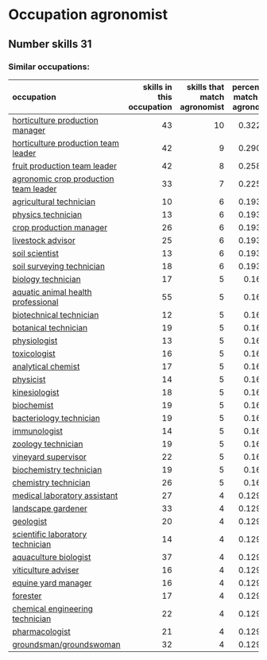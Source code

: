 # Occupation agronomist
## Number skills 31
### Similar occupations:
| occupation                                                                        |   skills in this occupation |   skills that match agronomist |   percentage match with agronomist |   skills not in agronomist |
|:----------------------------------------------------------------------------------|----------------------------:|-------------------------------:|-----------------------------------:|---------------------------:|
| [horticulture production manager](horticulture_production_manager.md)             |                          43 |                             10 |                           0.322581 |                         33 |
| [horticulture production team leader](horticulture_production_team_leader.md)     |                          42 |                              9 |                           0.290323 |                         33 |
| [fruit production team leader](fruit_production_team_leader.md)                   |                          42 |                              8 |                           0.258065 |                         34 |
| [agronomic crop production team leader](agronomic_crop_production_team_leader.md) |                          33 |                              7 |                           0.225806 |                         26 |
| [agricultural technician](agricultural_technician.md)                             |                          10 |                              6 |                           0.193548 |                          4 |
| [physics technician](physics_technician.md)                                       |                          13 |                              6 |                           0.193548 |                          7 |
| [crop production manager](crop_production_manager.md)                             |                          26 |                              6 |                           0.193548 |                         20 |
| [livestock advisor](livestock_advisor.md)                                         |                          25 |                              6 |                           0.193548 |                         19 |
| [soil scientist](soil_scientist.md)                                               |                          13 |                              6 |                           0.193548 |                          7 |
| [soil surveying technician](soil_surveying_technician.md)                         |                          18 |                              6 |                           0.193548 |                         12 |
| [biology technician](biology_technician.md)                                       |                          17 |                              5 |                           0.16129  |                         12 |
| [aquatic animal health professional](aquatic_animal_health_professional.md)       |                          55 |                              5 |                           0.16129  |                         50 |
| [biotechnical technician](biotechnical_technician.md)                             |                          12 |                              5 |                           0.16129  |                          7 |
| [botanical technician](botanical_technician.md)                                   |                          19 |                              5 |                           0.16129  |                         14 |
| [physiologist](physiologist.md)                                                   |                          13 |                              5 |                           0.16129  |                          8 |
| [toxicologist](toxicologist.md)                                                   |                          16 |                              5 |                           0.16129  |                         11 |
| [analytical chemist](analytical_chemist.md)                                       |                          17 |                              5 |                           0.16129  |                         12 |
| [physicist](physicist.md)                                                         |                          14 |                              5 |                           0.16129  |                          9 |
| [kinesiologist](kinesiologist.md)                                                 |                          18 |                              5 |                           0.16129  |                         13 |
| [biochemist](biochemist.md)                                                       |                          19 |                              5 |                           0.16129  |                         14 |
| [bacteriology technician](bacteriology_technician.md)                             |                          19 |                              5 |                           0.16129  |                         14 |
| [immunologist](immunologist.md)                                                   |                          14 |                              5 |                           0.16129  |                          9 |
| [zoology technician](zoology_technician.md)                                       |                          19 |                              5 |                           0.16129  |                         14 |
| [vineyard supervisor](vineyard_supervisor.md)                                     |                          22 |                              5 |                           0.16129  |                         17 |
| [biochemistry technician](biochemistry_technician.md)                             |                          19 |                              5 |                           0.16129  |                         14 |
| [chemistry technician](chemistry_technician.md)                                   |                          26 |                              5 |                           0.16129  |                         21 |
| [medical laboratory assistant](medical_laboratory_assistant.md)                   |                          27 |                              4 |                           0.129032 |                         23 |
| [landscape gardener](landscape_gardener.md)                                       |                          33 |                              4 |                           0.129032 |                         29 |
| [geologist](geologist.md)                                                         |                          20 |                              4 |                           0.129032 |                         16 |
| [scientific laboratory technician](scientific_laboratory_technician.md)           |                          14 |                              4 |                           0.129032 |                         10 |
| [aquaculture biologist](aquaculture_biologist.md)                                 |                          37 |                              4 |                           0.129032 |                         33 |
| [viticulture adviser](viticulture_adviser.md)                                     |                          16 |                              4 |                           0.129032 |                         12 |
| [equine yard manager](equine_yard_manager.md)                                     |                          16 |                              4 |                           0.129032 |                         12 |
| [forester](forester.md)                                                           |                          17 |                              4 |                           0.129032 |                         13 |
| [chemical engineering technician](chemical_engineering_technician.md)             |                          22 |                              4 |                           0.129032 |                         18 |
| [pharmacologist](pharmacologist.md)                                               |                          21 |                              4 |                           0.129032 |                         17 |
| [groundsman/groundswoman](groundsman-groundswoman.md)                             |                          32 |                              4 |                           0.129032 |                         28 |
